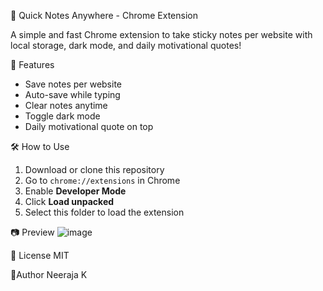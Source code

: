 📝 Quick Notes Anywhere - Chrome Extension

A simple and fast Chrome extension to take sticky notes per website with local storage, dark mode, and daily motivational quotes!

🚀 Features
- Save notes per website
- Auto-save while typing
- Clear notes anytime
- Toggle dark mode
- Daily motivational quote on top

🛠 How to Use
1. Download or clone this repository
2. Go to `chrome://extensions` in Chrome
3. Enable **Developer Mode**
4. Click **Load unpacked**
5. Select this folder to load the extension

📷 Preview
![image](https://github.com/user-attachments/assets/94033bd4-55ae-4d28-b27a-dc034235d258)


📄 License
MIT

📌Author 
Neeraja K 
